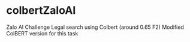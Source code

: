 # colbertZaloAI
Zalo AI Challenge Legal search using Colbert (around 0.65 F2)
Modified ColBERT version for this task
